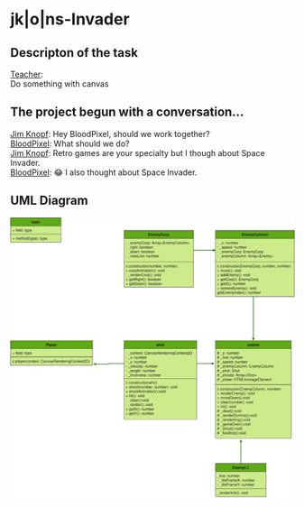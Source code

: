 # jk|o|ns-Invader

## Descripton of the task

[Teacher](https://github.com/staudtwvss):  
Do something with canvas

## The project begun with a conversation...

[Jim Knopf](https://github.com/Jim8Knopf): Hey BloodPixel, should we work together?  
[BloodPixel](https://github.com/BloodPixel): What should we do?  
[Jim Knopf](https://github.com/Jim8Knopf): Retro games are your specialty but I though about Space Invader.  
[BloodPixel](https://github.com/BloodPixel): 😂 I also thought about Space Invader.

## UML Diagram

![UML](./uml/uml.svg)
